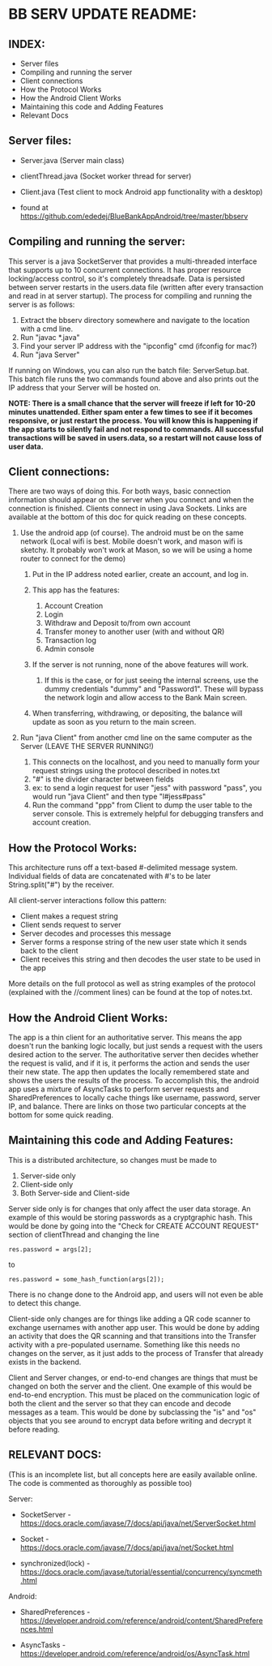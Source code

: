 # BB SERV UPDATE README:

## INDEX:
* Server files
* Compiling and running the server
* Client connections
* How the Protocol Works
* How the Android Client Works
* Maintaining this code and Adding Features
* Relevant Docs



## Server files:
* Server.java (Server main class)
* clientThread.java (Socket worker thread for server)
* Client.java (Test client to mock Android app functionality with a desktop)

* found at https://github.com/ededej/BlueBankAppAndroid/tree/master/bbserv


## Compiling and running the server:

This server is a java SocketServer that provides a multi-threaded interface that supports up to 10 concurrent connections. It has proper resource locking/access control, so it's completely threadsafe. Data is persisted between server restarts in the users.data file (written after every transaction and read in at server startup). The process for compiling and running the server is as follows:

1. Extract the bbserv directory somewhere and navigate to the location with a cmd line.
2. Run "javac *.java"
3. Find your server IP address with the "ipconfig" cmd  (ifconfig for mac?)
4. Run "java Server"

If running on Windows, you can also run the batch file: ServerSetup.bat. This batch file runs the two commands found above and also prints out the IP address that your Server will be hosted on.

**NOTE: There is a small chance that the server will freeze if left for 10-20 minutes unattended.  Either spam enter a few times to see if it becomes responsive, or just restart the process.  You will know this is happening if the app starts to silently fail and not respond to commands. All successful transactions will be saved in users.data, so a restart will not cause loss of user data.**



## Client connections:

There are two ways of doing this.  For both ways, basic connection information should appear on the server when you connect and when the connection is finished.  Clients connect in using Java Sockets. Links are available at the bottom of this doc for quick reading on these concepts.
1. Use the android app (of course). The android must be on the same network (Local wifi is best. Mobile doesn't work, and mason wifi is sketchy.  It probably won't work at Mason, so we will be using a home router to connect for the demo)
	1. Put in the IP address noted earlier, create an account, and log in.
	2. This app has the features:
		1. Account Creation
		2. Login
		3. Withdraw and Deposit to/from own account
		4. Transfer money to another user (with and without QR)
		5. Transaction log
		6. Admin console
		
	3. If the server is not running, none of the above features will work.
		1. If this is the case, or for just seeing the internal screens, use the dummy credentials "dummy" and "Password1". These will bypass the network login and allow access to the Bank Main screen.
	4. When transferring, withdrawing, or depositing, the balance will update as soon as you return to the main screen.
	
2. Run "java Client" from another cmd line on the same computer as the Server (LEAVE THE SERVER RUNNING!)
	1. This connects on the localhost, and you need to manually form your request strings using the protocol described in notes.txt
	2. "#" is the divider character between fields
	3. ex: to send a login request for user "jess" with password "pass", you would run "java Client" and then type "l#jess#pass"
	4. Run the command "ppp" from Client to dump the user table to the server console. This is extremely helpful for debugging transfers and account creation.
	
	
	
## How the Protocol Works:

This architecture runs off a text-based #-delimited message system. Individual fields of data are concatenated with #'s to be later String.split("#") by the receiver.  

All client-server interactions follow this pattern: 
* Client makes a request string
* Client sends request to server
* Server decodes and processes this message
* Server forms a response string of the new user state which it sends back to the client
* Client receives this string and then decodes the user state to be used in the app


More details on the full protocol as well as string examples of the protocol (explained with the //comment lines) can be found at the top of notes.txt.



## How the Android Client Works:

The app is a thin client for an authoritative server. This means the app doesn't run the banking logic locally, but just sends a request with the users desired action to the server. The authoritative server then decides whether the request is valid, and if it is, it performs the action and sends the user their new state.  The app then updates the locally remembered state and shows the users the results of the process. To accomplish this, the android app uses a mixture of AsyncTasks to perform server requests and SharedPreferences to locally cache things like username, password, server IP, and balance. There are links on those two particular concepts at the bottom for some quick reading.
	

	
## Maintaining this code and Adding Features:

This is a distributed architecture, so changes must be made to
1. Server-side only
2. Client-side only
3. Both Server-side and Client-side

Server side only is for changes that only affect the user data storage. An example of this would be storing passwords as a cryptgraphic hash.  This would be done by going into the "Check for CREATE ACCOUNT REQUEST" section of clientThread and changing the line 

	res.password = args[2]; 
	
to 

	res.password = some_hash_function(args[2]);
	
There is no change done to the Android app, and users will not even be able to detect this change.  

Client-side only changes are for things like adding a QR code scanner to exchange usernames with another app user. This would be done by adding an activity that does the QR scanning and that transitions into the Transfer activity with a pre-populated username. Something like this needs no changes on the server, as it just adds to the process of Transfer that already exists in the backend.  

Client and Server changes, or end-to-end changes are things that must be changed on both the server and the client. One example of this would be end-to-end encryption. This must be placed on the communication logic of both the client and the server so that they can encode and decode messages as a team. This would be done by subclassing the "is" and "os" objects that you see around to encrypt data before writing and decrypt it before reading. 



## RELEVANT DOCS:  

(This is an incomplete list, but all concepts here are easily available online.  The code is commented as thoroughly as possible too)

Server:

* SocketServer - https://docs.oracle.com/javase/7/docs/api/java/net/ServerSocket.html

* Socket - https://docs.oracle.com/javase/7/docs/api/java/net/Socket.html

* synchronized(lock) - https://docs.oracle.com/javase/tutorial/essential/concurrency/syncmeth.html


Android:

* SharedPreferences - https://developer.android.com/reference/android/content/SharedPreferences.html

* AsyncTasks - https://developer.android.com/reference/android/os/AsyncTask.html

